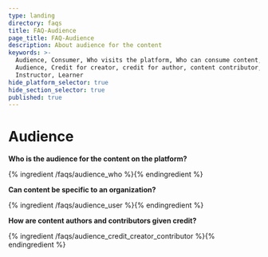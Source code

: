 ```yaml
---
type: landing
directory: faqs
title: FAQ-Audience
page_title: FAQ-Audience
description: About audience for the content
keywords: >-
  Audience, Consumer, Who visits the platform, Who can consume content, Target
  Audience, Credit for creator, credit for author, content contributor,
  Instructor, Learner
hide_platform_selector: true
hide_section_selector: true
published: true
---
```

# Audience

**Who is the audience for the content on the platform?**

{% ingredient /faqs/audience_who %}{% endingredient %}

**Can content be specific to an organization?**

{% ingredient /faqs/audience_user %}{% endingredient %}

**How are content authors and contributors given credit?**

{% ingredient /faqs/audience_credit_creator_contributor %}{% endingredient %}

